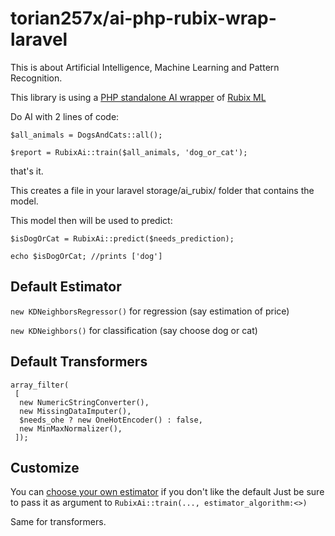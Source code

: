 # torian257x/ai-php-rubix-wrap-laravel
This is about Artificial Intelligence, Machine Learning and Pattern Recognition.

This library is using a [PHP standalone AI wrapper](https://github.com/torian257x/ai-php-rubix-wrap) of [Rubix ML](https://github.com/RubixML/ML)

Do AI with 2 lines of code:

```
$all_animals = DogsAndCats::all();

$report = RubixAi::train($all_animals, 'dog_or_cat');
```

that's it.

This creates a file in your laravel storage/ai_rubix/ folder that contains the model.

This model then will be used to predict:

```
$isDogOrCat = RubixAi::predict($needs_prediction);

echo $isDogOrCat; //prints ['dog']
```

## Default Estimator
`new KDNeighborsRegressor()` for regression (say estimation of price)
      
`new KDNeighbors()` for classification (say choose dog or cat)

## Default Transformers
```
array_filter(
 [
  new NumericStringConverter(),
  new MissingDataImputer(),
  $needs_ohe ? new OneHotEncoder() : false,
  new MinMaxNormalizer(),
 ]);
```

## Customize 
You can [choose your own estimator](https://docs.rubixml.com/latest/choosing-an-estimator.html) if you don't like the default
Just be sure to pass it as argument to `RubixAi::train(..., estimator_algorithm:<>)`

Same for transformers.



